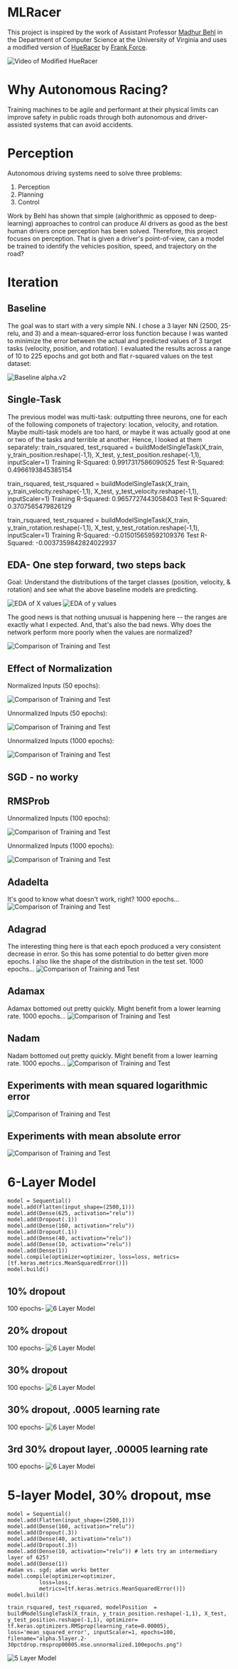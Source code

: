 # MLRacer
This project is inspired by the work of Assistant Professor [Madhur Behl](https://engineering.virginia.edu/faculty/madhur-behl) in the Department of Computer Science at the University of Virginia and uses a modified version of [HueRacer](https://github.com/KilledByAPixel/HueJumper2k) by [Frank Force](https://github.com/KilledByAPixel).

![Video of Modified HueRacer](https://github.com/AndrewSamaha/MLRacer/raw/main/original.gif)


# Why Autonomous Racing?
Training machines to be agile and performant at their physical limits can improve safety in public roads through both autonomous and driver-assisted systems that can avoid accidents. 

# Perception
Autonomous driving systems need to solve three problems:
1. Perception
1. Planning
1. Control

Work by Behl has shown that simple (alghorithmic as opposed to deep-learning) approaches to control can produce AI drivers as good as the best human drivers once perception has been solved. Therefore, this project focuses on perception. That is given a driver's point-of-view, can a model be trained to identify the vehicles position, speed, and trajectory on the road? 

# Iteration
## Baseline
The goal was to start with a very simple NN. I chose a 3 layer NN (2500, 25-relu, and 3) and a mean-squared-error loss function because I was wanted to minimize the error between the actual and predicted values of 3 target tasks (velocity, position, and rotation). I evaluated the results across a range of 10 to 225 epochs and got both and flat r-squared values on the test dataset:

![Baseline alpha.v2](https://github.com/AndrewSamaha/MLRacer/blob/main/img/alpha.v2.png?raw=true)

## Single-Task
The previous model was multi-task: outputting three neurons, one for each of the following componets of trajectory: location, velocity, and rotation. Maybe multi-task models are too hard, or maybe it was actually good at one or two of the tasks and terrible at another. Hence, I looked at them separately:
train_rsquared, test_rsquared = buildModelSingleTask(X_train, y_train_position.reshape(-1,1), X_test, y_test_position.reshape(-1,1), inputScaler=1)
Training R-Squared: 0.9917317586090525
Test R-Squared: 0.4966193845385154

train_rsquared, test_rsquared = buildModelSingleTask(X_train, y_train_velocity.reshape(-1,1), X_test, y_test_velocity.reshape(-1,1), inputScaler=1)
Training R-Squared: 0.9657727443058403
Test R-Squared: 0.3707565479826129

train_rsquared, test_rsquared = buildModelSingleTask(X_train, y_train_rotation.reshape(-1,1), X_test, y_test_rotation.reshape(-1,1), inputScaler=1)
Training R-Squared: -0.015015659592109376
Test R-Squared: -0.0037359842824022937

## EDA- One step forward, two steps back
Goal: Understand the distributions of the target classes (position, velocity, & rotation) and see what the above baseline models are predicting.

![EDA of X values](https://github.com/AndrewSamaha/MLRacer/blob/main/img/x_eda.png?raw=true)
![EDA of y values](https://github.com/AndrewSamaha/MLRacer/blob/main/img/y_eda.png?raw=true)

The good news is that nothing unusual is happening here -- the ranges are exactly what I expected. And, that's also the bad news. Why does the network perform more poorly when the values are normalized?

![Comparison of Training and Test](https://github.com/AndrewSamaha/MLRacer/blob/main/img/alpha2.position.png?raw=true)

## Effect of Normalization

Normalized Inputs (50 epochs):

![Comparison of Training and Test](https://github.com/AndrewSamaha/MLRacer/blob/main/img/alpha.normalized.50epochs.png?raw=true)

Unnormalized Inputs (50 epochs):

![Comparison of Training and Test](https://github.com/AndrewSamaha/MLRacer/blob/main/img/alpha.unnormalized.50epochs.png?raw=true)

Unnormalized Inputs (1000 epochs):

![Comparison of Training and Test](https://github.com/AndrewSamaha/MLRacer/blob/main/img/alpha.unnormalized.1000epochs.png?raw=true)

## SGD - no worky
## RMSProb

Unnormalized Inputs (100 epochs):

![Comparison of Training and Test](https://github.com/AndrewSamaha/MLRacer/blob/main/img/alpha.rmsprop.unnormalized.100epochs.png?raw=true)

Unnormalized Inputs (1000 epochs):

![Comparison of Training and Test](https://github.com/AndrewSamaha/MLRacer/blob/main/img/alpha.rmsprop.unnormalized.1000epochs.png?raw=true)

## Adadelta
It's good to know what doesn't work, right?
1000 epochs...
![Comparison of Training and Test](https://github.com/AndrewSamaha/MLRacer/blob/main/img/alpha.adadelta.unnormalized.1000epochs.png?raw=true)


## Adagrad
The interesting thing here is that each epoch produced a very consistent decrease in error. So this has some potential to do better given more epochs. I also like the shape of the distribution in the test set.
1000 epochs...
![Comparison of Training and Test](https://github.com/AndrewSamaha/MLRacer/blob/main/img/alpha.adagrad.unnormalized.1000epochs.png?raw=true)

## Adamax
Adamax bottomed out pretty quickly. Might benefit from a lower learning rate.
1000 epochs...
![Comparison of Training and Test](https://github.com/AndrewSamaha/MLRacer/blob/main/img/alpha.adamax.unnormalized.1000epochs.png?raw=true)

## Nadam
Nadam bottomed out pretty quickly. Might benefit from a lower learning rate.
1000 epochs...
![Comparison of Training and Test](https://github.com/AndrewSamaha/MLRacer/blob/main/img/alpha.nadam.unnormalized.1000epochs.png?raw=true)

## Experiments with mean squared logarithmic error

![Comparison of Training and Test](https://github.com/AndrewSamaha/MLRacer/blob/main/img/alpha.rmsprop.msle.unnormalized.1000epochs.png?raw=true)

## Experiments with mean absolute error

![Comparison of Training and Test](https://github.com/AndrewSamaha/MLRacer/blob/main/img/alpha.rmsprop.mae.unnormalized.1000epochs.png?raw=true)

# 6-Layer Model
    model = Sequential()
    model.add(Flatten(input_shape=(2500,1)))
    model.add(Dense(625, activation="relu"))
    model.add(Dropout(.1))
    model.add(Dense(160, activation="relu"))
    model.add(Dropout(.1))
    model.add(Dense(40, activation="relu"))
    model.add(Dense(10, activation="relu"))
    model.add(Dense(1))
    model.compile(optimizer=optimizer, loss=loss, metrics=[tf.keras.metrics.MeanSquaredError()])
    model.build()

## 10% dropout
100 epochs-
![6 Layer Model](https://github.com/AndrewSamaha/MLRacer/blob/main/img/alpha.6layer.10pctdrop.rmsprop.mae.unnormalized.100epochs.png?raw=true)

## 20% dropout
100 epochs-
![6 Layer Model](https://github.com/AndrewSamaha/MLRacer/blob/main/img/alpha.6layer.20pctdrop.rmsprop.mae.unnormalized.100epochs.png?raw=true)

## 30% dropout
100 epochs-
![6 Layer Model](https://github.com/AndrewSamaha/MLRacer/blob/main/img/alpha.6layer.30pctdrop.rmsprop.mae.unnormalized.100epochs.png?raw=true)

## 30% dropout, .0005 learning rate
100 epochs-
![6 Layer Model](https://github.com/AndrewSamaha/MLRacer/blob/main/img/alpha.6layer.30pctdrop.rmsprop0005.mae.unnormalized.100epochs.png?raw=true)

## 3rd 30% dropout layer, .00005 learning rate
100 epochs-
![6 Layer Model](https://github.com/AndrewSamaha/MLRacer/blob/main/img/alpha.6layer.3-30pctdrop.rmsprop00005.mae.unnormalized.100epochs.png?raw=true)

# 5-layer Model, 30% dropout, mse
    model = Sequential()
    model.add(Flatten(input_shape=(2500,1)))
    model.add(Dense(160, activation="relu"))
    model.add(Dropout(.3))
    model.add(Dense(40, activation="relu"))
    model.add(Dropout(.3))
    model.add(Dense(10, activation="relu")) # lets try an intermediary layer of 625?
    model.add(Dense(1))
    #adam vs. sgd; adam works better
    model.compile(optimizer=optimizer,
              loss=loss,
              metrics=[tf.keras.metrics.MeanSquaredError()])
    model.build()

    train_rsquared, test_rsquared, modelPosition  = buildModelSingleTask(X_train, y_train_position.reshape(-1,1), X_test, y_test_position.reshape(-1,1), optimizer= tf.keras.optimizers.RMSprop(learning_rate=0.00005), loss='mean_squared_error', inputScaler=1, epochs=100, filename="alpha.5layer.2-30pctdrop.rmsprop00005.mse.unnormalized.100epochs.png")


![5 Layer Model](https://github.com/AndrewSamaha/MLRacer/blob/main/img/alpha.5layer.2-30pctdrop.rmsprop00005.mse.unnormalized.100epochs.png?raw=true)

